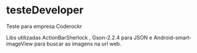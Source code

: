 testeDeveloper
==============

Teste para empresa Coderockr

Libs utilizadas ActionBarSherlock , Gson-2.2.4 para JSON e Android-smart-imageView para buscar as imagens na url web.

